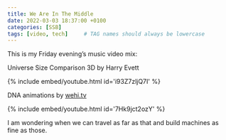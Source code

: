 ```yaml
---
title: We Are In The Middle
date: 2022-03-03 18:37:00 +0100
categories: [SSB]
tags: [video, tech]     # TAG names should always be lowercase
---
```




This is my Friday evening’s music video mix:

Universe Size Comparison 3D by Harry Evett

{% include embed/youtube.html id='i93Z7zljQ7I' %}

DNA animations by [wehi.tv](https://wehi.tv)

{% include embed/youtube.html id='7Hk9jct2ozY' %}

I am wondering when we can travel as far as that and build machines as fine as those.